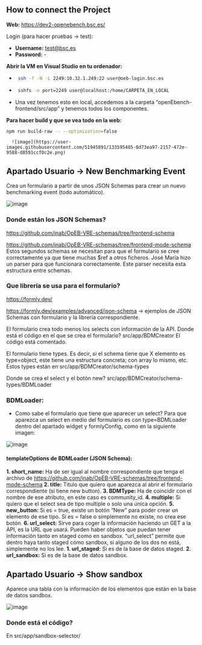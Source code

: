 ## How to connect the Project

**Web:** https://dev2-openebench.bsc.es/

Login (para hacer pruebas → test):
* **Username:** test@bsc.es
* **Password:** -

**Abrir la VM en Visual Studio en tu ordenador:**
* ```sh
   ssh -f -N -L 2249:10.32.1.249:22 user@oeb-login.bsc.es
   ```
* ```sh
   sshfs -o port=2249 user@localhost:/home/CARPETA_EN_LOCAL
   ```
* Una vez tenemos esto en local, accedemos a la carpeta “openEbench-frontend/src/app” y tenemos todos los componentes.

**Para hacer build y que se vea todo en la web:** 
```sh
npm run build-raw -- --optimization=false
```
      ![image](https://user-images.githubusercontent.com/51945891/133595485-0d73ea97-2157-472e-9588-d8591ccf0c2e.png)
      
## Apartado Usuario → New Benchmarking Event
Crea un formulario a partir de unos JSON Schemas para crear un nuevo benchmarking event (todo automático).

![image](https://user-images.githubusercontent.com/51945891/133595611-1df11f14-a890-4cac-9ced-987f71181a4a.png)

### Donde están los JSON Schemas?
https://github.com/inab/OpEB-VRE-schemas/tree/frontend-schema

https://github.com/inab/OpEB-VRE-schemas/tree/frontend-mode-schema
Estos segundos schemas se necesitan para que el formulario se cree correctamente ya que tiene muchas $ref a otros ficheros. José María hizo un parser para que funcionara correctamente. Este parser necesita esta estructura entre schemas. 

### Que librería se usa para el formulario? 
https://formly.dev/

https://formly.dev/examples/advanced/json-schema → ejemplos de JSON Schemas con formulario y la librería correspondiente.

El formulario crea todo menos los selects con información de la API.
Donde está el código en el que se crea el formulario? src/app/BDMCreator
El código está comentado.

El formulario tiene types. Es decir, si el schema tiene que X elemento es type=object, este tiene una estructura concreta; con array lo mismo, etc. Estos types están en src/app/BDMCreator/schema-types

Donde se crea el select y el botón new? src/app/BDMCreator/schema-types/BDMLoader


### BDMLoader:
* Como sabe el formulario que tiene que aparecer un select? Para que aparezca un select en medio del formulario es con type=BDMLoader dentro del apartado widget y formlyConfig, como en la siguiente imagen:

![image](https://user-images.githubusercontent.com/51945891/133595573-4aaeec34-68dd-46b0-84ce-87e457b728c5.png)

#### templateOptions de BDMLoader (JSON Schema):
**1. short_name:** Ha de ser igual al nombre correspondiente que tenga el archivo de https://github.com/inab/OpEB-VRE-schemas/tree/frontend-mode-schema
**2. title:** Titulo que quiero que aparezca al abrir el formulario correspondiente (si tiene new button).
**3. BDMType:** Ha de coincidir con el nombre de ese atributo, en este caso es community_id.
**4. multiple:** Si quiero que el select sea de tipo multiple o solo una única opción.
**5. new_button:** Si es = true, existe un botón “New” para poder crear un elemento de ese tipo. Si es = false o simplemente no existe, no crea ese botón.
**6. url_select:** Sirve para coger la información haciendo un GET a la API, es la URL que usará. Pueden haber objetos que puedan tener información tanto en staged como en sandbox. “url_select” permite que dentro haya tanto staged cómo sandbox, si alguno de los dos no está, simplemente no los lee. 
   **1. url_staged:** Si es de la base de datos staged.
   **2. url_sandbox:** Si es de la base de datos sandbox.

## Apartado Usuario → Show sandbox
Aparece una tabla con la información de los elementos que están en la base de datos sandbox.

![image](https://user-images.githubusercontent.com/51945891/133595633-6e62b630-aa7d-4155-834a-ac26a6638084.png)

### Donde está el código? 
En src/app/sandbox-selector/
